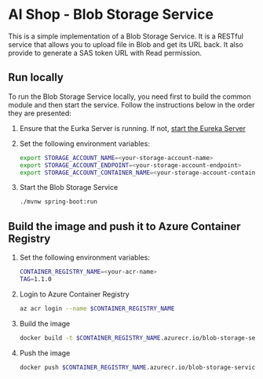 # AI Shop - Blob Storage Service

This is a simple implementation of a Blob Storage Service. It is a RESTful service that allows you to upload file in Blob and get its URL back. It also provide to generate a SAS token URL with Read permission.

## Run locally

To run the Blob Storage Service locally, you need first to build the common module and then start the service. Follow the instructions below in the order they are presented:

1. Ensure that the Eurka Server is running. If not, [start the Eureka Server](../eureka-server/README.md)
2. Set the following environment variables:

    ```bash
    export STORAGE_ACCOUNT_NAME=<your-storage-account-name>
    export STORAGE_ACCOUNT_ENDPOINT=<your-storage-account-endpoint>
    export STORAGE_ACCOUNT_CONTAINER_NAME=<your-storage-account-container-name>
    ```

3. Start the Blob Storage Service

    ```bash
    ./mvnw spring-boot:run
    ```

## Build the image and push it to Azure Container Registry

1. Set the following environment variables:

    ```bash
    CONTAINER_REGISTRY_NAME=<your-acr-name>
    TAG=1.1.0
    ```

2. Login to Azure Container Registry

    ```bash
    az acr login --name $CONTAINER_REGISTRY_NAME
    ```

3. Build the image

    ```bash
    docker build -t $CONTAINER_REGISTRY_NAME.azurecr.io/blob-storage-service:$TAG .
    ```

4. Push the image

    ```bash
    docker push $CONTAINER_REGISTRY_NAME.azurecr.io/blob-storage-service:$TAG
    ```

